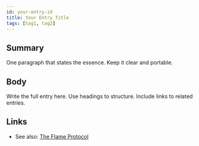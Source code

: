 ```yaml
---
id: your-entry-id
title: Your Entry Title
tags: [tag1, tag2]
---
```


## Summary
One paragraph that states the essence. Keep it clear and portable.

## Body
Write the full entry here. Use headings to structure. Include links to related entries.

## Links
- See also: [The Flame Protocol](../examples/flame-protocol.md)
